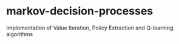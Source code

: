 # markov-decision-processes
Implementation of Value Iteration, Policy Extraction and Q-learning algorithms
